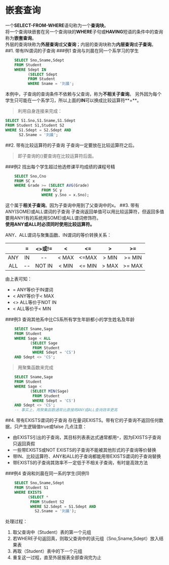 嵌套查询
======
一个**SELECT-FROM-WHERE**语句称为一个**查询块**。  
将一个查询块嵌套在另一个查询块的**WHERE**子句或**HAVING**短语的条件中的查询称为**嵌套查询**。  
外层的查询块称为**外层查询**或**父查询**；内层的查询块称为**内层查询**或**子查询**。
##1. 带有IN谓词的子查询
###例1 查询与刘晨在同一个系学习的学生
```sql
	SELECT Sno,Sname,Sdept
	FROM Student
	WHERE Sdept IN
	      (SELECT Sdept
	      FROM Student
	      WHERE Sname = '刘晨';
```
本例中，子查询的查询条件不依赖与父查询，称为**不相关子查询**。 
另外因为每个学生只可能在一个系学习，所以上面的**IN**可以换成比较运算符**=**。
>利用自身连接来完成：
>>
```sql
SELECT S1.Sno,S1.Sname,S1.Sdept
FROM Student S1,Student S2
WHERE S1.Sdept = S2.Sdept AND
      S2.Sname = '刘晨';
```
##2. 带有比较运算符的子查询
子查询一定要放在比较运算符之后。
>即子查询的()要查询在比较运算符后面。

###例2 找出每个学生超过他选修课平均成绩的课程号<kbd>精</kbd>
```sql
	SELECT Sno,Cno
	FROM SC x
	WHERE Grade >= (SELECT AVG(Grade)
		        FROM SC y
		        WHERE y.Sno = x.Sno);
```
这个属于**相关子查询**。因为子查询中用到了父查询中的x。
##3. 带有ANY(SOME)或ALL谓词的子查询
子查询返回单值可以用比较运算符，但返回多值要用ANY(有的系统用SOME)或ALL谓词修饰符。  
**使用ANY或ALL时必须同时使用比较运算符。**

ANY、ALL谓词与聚集函数、IN谓词的等价转换关系：

| |=|<>或!=|<|<=|>|>=
|:---:|:---:|:---:|:---:|:---:|:---:|:---:
|ANY|IN|--|< MAX|<=MAX|> MIN|>= MIN
|ALL|--|NOT IN|< MIN|<= MIN|> MAX|>= MAX
由上表可知：
* = ANY等价于IN谓词
* < ANY等价于< MAX
* <> ALL等价于NOT IN
* < ALL等价于< MIN

###例3 查询其他系中比CS系所有学生年龄都小的学生姓名及年龄
```sql
	SElECT Sname,Sage
	FROM Student
	WHERE Sage < ALL
		   (SELECT Sage
		    FROM Student
		    WHERE Sdept = 'CS')
	AND Sdept <> 'CS';
```
>用聚集函数来完成
>>
```sql
	SELECT Sname,Sage
	FROM Student
	WHERE Sage <
		   (SELECT MIN(Sage)
		    FROM Student
		    WHERE Sdept = 'CS')
	AND Sdept <> 'CS';
	-- 事实上，用聚集函数通常比直接用ANY或ALL查询效率更高
```

##4. 带有EXISTS谓词的子查询
存在量词EXISTS。带有它的子查询不返回任何数据，只产生逻辑值true或false
几点注意：
- 由EXISTS引出的子查询，其目标列表表达式通常都用`*`，因为EXISTS子查询只返回真假
- 一些带EXISTS或NOT EXISTS的子查询不能被其他形式的子查询等价替换
- 带IN、比较运算符、ANY和ALL的子查询都能用带EXISTS谓词的子查询替换
- 带EXISTS的子查询其效率不一定低于不相关子查询，有时是高效方法

###例4 查询和刘晨在同一系的学生(同例1)
```sql
	SELECT Sno,Sname,Sdept
	FROM Student S1
	WHERE EXISTS
	      (SELECT *
	       FROM Student S2
	       WHERE S2.Sdept = S1.Sdept AND
		     S2.Sname = '刘晨');
```
处理过程：

1. 取父查询中（Student）表的第一个元组
2. 若WHERE子句返回真，则取父查询中的该元组（Sno,Sname,Sdept）放入结果表
3. 再取（Student）表中的下一个元组
4. 重复这一过程，直至外层报表全部查询完为止

